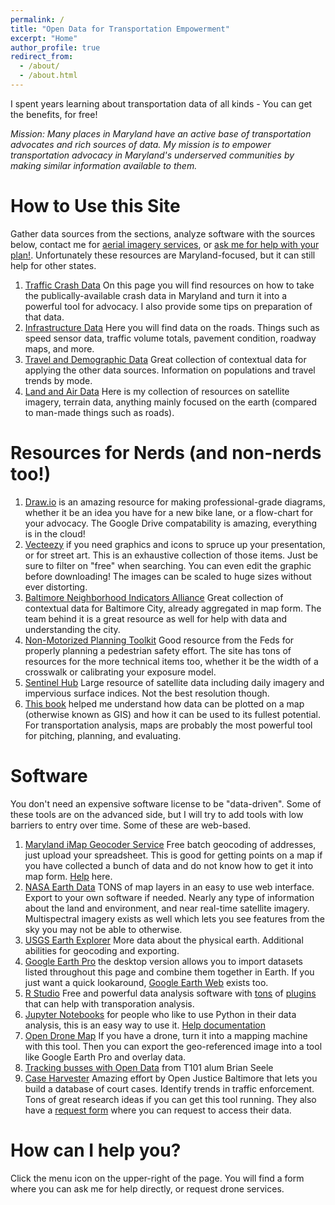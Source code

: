 ```yaml
---
permalink: /
title: "Open Data for Transportation Empowerment"
excerpt: "Home"
author_profile: true
redirect_from: 
  - /about/
  - /about.html
---
```


I spent years learning about transportation data of all kinds - You can get the benefits, for free! 

_Mission: Many places in Maryland have an active base of transportation advocates and rich sources of data. My mission is to empower transportation advocacy in Maryland's underserved communities by making similar information available to them._

How to Use this Site
======
Gather data sources from the sections, analyze software with the sources below, contact me for [aerial imagery services](https://dkt101.github.io/dkt101/drone/), or [ask me for help with your plan!](https://docs.google.com/forms/d/1HWaJJhJmVGQJ8LzUVhIjHAU0rnPqoPHOa7gtyRwOkM4/edit). Unfortunately these resources are Maryland-focused, but it can still help for other states. 
1. [Traffic Crash Data](https://dkt101.github.io/dkt101/markdown/) On this page you will find resources on how to take the publically-available crash data in Maryland and turn it into a powerful tool for advocacy. I also provide some tips on preparation of that data. 
1. [Infrastructure Data](https://dkt101.github.io/dkt101/infra/) Here you will find data on the roads. Things such as speed sensor data, traffic volume totals, pavement condition, roadway maps, and more. 
1. [Travel and Demographic Data](https://dkt101.github.io/dkt101/trav/) Great collection of contextual data for applying the other data sources. Information on populations and travel trends by mode.
1. [Land and Air Data](https://dkt101.github.io/dkt101/enviro/) Here is my collection of resources on satellite imagery, terrain data, anything mainly focused on the earth (compared to man-made things such as roads). 

Resources for Nerds (and non-nerds too!)
======
1. [Draw.io](https://draw.io) is an amazing resource for making professional-grade diagrams, whether it be an idea you have for a new bike lane, or a flow-chart for your advocacy. The Google Drive compatability is amazing, everything is in the cloud!
1. [Vecteezy](https://www.vecteezy.com/) if you need graphics and icons to spruce up your presentation, or for street art. This is an exhaustive collection of those items. Just be sure to filter on "free" when searching. You can even edit the graphic before downloading! The images can be scaled to huge sizes without ever distorting. 
1. [Baltimore Neighborhood Indicators Alliance](https://bniajfi.org/) Great collection of contextual data for Baltimore City, already aggregated in map form. The team behind it is a great resource as well for help with data and understanding the city.
1. [Non-Motorized Planning Toolkit](https://safety.fhwa.dot.gov/local_rural/training/fhwasa010413/) Good resource from the Feds for properly planning a pedestrian safety effort. The site has tons of resources for the more technical items too, whether it be the width of a crosswalk or calibrating your exposure model.
1. [Sentinel Hub](https://github.com/academicpages/academicpages.github.io) Large resource of satellite data including daily imagery and impervious surface indices. Not the best resolution though.
1. [This book](https://www.spatialanalysisonline.com/HTML/index.html) helped me understand how data can be plotted on a map (otherwise known as GIS) and how it can be used to its fullest potential. For transportation analysis, maps are probably the most powerful tool for pitching, planning, and evaluating. 

Software
======
You don't need an expensive software license to be "data-driven". Some of these tools are on the advanced side, but I will try to add tools with low barriers to entry over time. Some of these are web-based.
1. [Maryland iMap Geocoder Service](https://geodata.md.gov/dist/) Free batch geocoding of addresses, just upload your spreadsheet. This is good for getting points on a map if you have collected a bunch of data and do not know how to get it into map form. [Help](https://imap.maryland.gov/Documents/Training/HowToUseMarylandCompositeLocatorInArcGISDesktop.pdf) here.
1. [NASA Earth Data](https://search.earthdata.nasa.gov/search) TONS of map layers in an easy to use web interface. Export to your own software if needed. Nearly any type of information about the land and environment, and near real-time satellite imagery. Multispectral imagery exists as well which lets you see features from the sky you may not be able to otherwise.  
1. [USGS Earth Explorer](https://earthexplorer.usgs.gov/) More data about the physical earth. Additional abilities for geocoding and exporting.  
1. [Google Earth Pro](https://github.com/academicpages/academicpages.github.io) the desktop version allows you to import datasets listed throughout this page and combine them together in Earth. If you just want a quick lookaround, [Google Earth Web](https://earth.google.com/web) exists too.  
1. [R Studio](https://rstudio.com/) Free and powerful data analysis software with [tons](https://cran.r-project.org/web/packages/stplanr/vignettes/stplanr-paper.html) of [plugins](https://github.com/Westat-Transportation/summarizeNHTS) that can help with transporation analysis.
1. [Jupyter Notebooks](https://jupyter.org/) for people who like to use Python in their data analysis, this is an easy way to use it. [Help documentation](https://jupyter.org/documentation)
1. [Open Drone Map](https://www.opendronemap.org/) If you have a drone, turn it into a mapping machine with this tool. Then you can export the geo-referenced image into a tool like Google Earth Pro and overlay data. 
1. [Tracking busses with Open Data](https://github.com/cylussec/bustracking) from T101 alum Brian Seele
1. [Case Harvester](https://github.com/dismantl/CaseHarvester) Amazing effort by Open Justice Baltimore that lets you build a database of court cases. Identify trends in traffic enforcement. Tons of great research ideas if you can get this tool running. They also have a [request form](https://openjusticebaltimore.org/#contact) where you can request to access their data.   


How can I help you?
======
Click the menu icon on the upper-right of the page. You will find a form where you can ask me for help directly, or request drone services. 
